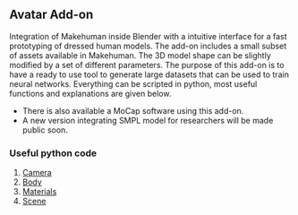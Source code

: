 ## Avatar Add-on

Integration of Makehuman inside Blender with a intuitive interface for a fast prototyping of dressed human models. The add-on includes a small subset of assets available in Makehuman. The 3D model shape can be slightly modified by a set of different parameters. The purpose of this add-on is to have a ready to use tool to generate large datasets that can be used to train neural networks. Everything can be scripted in python, most useful functions and explanations are given below.


- There is also available a MoCap software using this add-on.
- A new version integrating SMPL model for researchers will be made public soon.


### Useful python code

1. [Camera](camera.md)
2. [Body](body.md)
3. [Materials](materials.md)
4. [Scene](scene.md)



